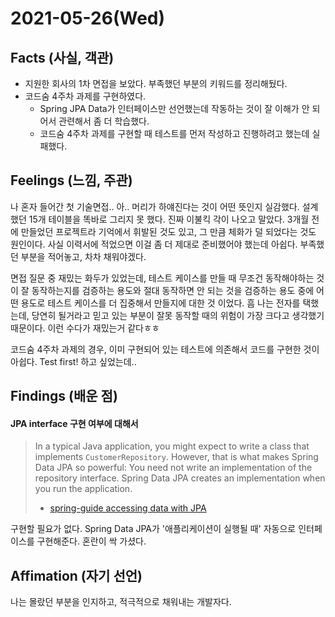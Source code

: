 # 2021-05-26\(Wed\)

## Facts \(사실, 객관\)

* 지원한 회사의 1차 면접을 보았다. 부족했던 부분의 키워드를 정리해뒀다.
* 코드숨 4주차 과제를 구현하였다.
  * Spring JPA Data가 인터페이스만 선언했는데 작동하는 것이 잘 이해가 안 되어서 관련해서 좀 더 학습했다.
  * 코드숨 4주차 과제를 구현할 때 테스트를 먼저 작성하고 진행하려고 했는데 실패했다.

## Feelings \(느낌, 주관\)

나 혼자 들어간 첫 기술면접.. 아.. 머리가 하얘진다는 것이 어떤 뜻인지 실감했다. 설계했던 15개 테이블을 똑바로 그리지 못 했다. 진짜 이불킥 각이 나오고 말았다. 3개월 전에 만들었던 프로젝트라 기억에서 휘발된 것도 있고, 그 만큼 체화가 덜 되었다는 것도 원인이다. 사실 이력서에 적었으면 이걸 좀 더 제대로 준비했어야 했는데 아쉽다. 부족했던 부분을 적어놓고, 차차 채워야겠다.

면접 질문 중 재밌는 화두가 있었는데, 테스트 케이스를 만들 때 무조건 동작해야하는 것이 잘 동작하는지를 검증하는 용도와 절대 동작하면 안 되는 것을 검증하는 용도 중에 어떤 용도로 테스트 케이스를 더 집중해서 만들지에 대한 것 이었다. 흠 나는 전자를 택했는데, 당연히 될거라고 믿고 있는 부분이 잘못 동작할 때의 위험이 가장 크다고 생각했기 때문이다. 이런 수다가 재밌는거 같다ㅎㅎ

코드숨 4주차 과제의 경우, 이미 구현되어 있는 테스트에 의존해서 코드를 구현한 것이 아쉽다. Test first! 하고 싶었는데..

## Findings \(배운 점\)

#### JPA interface 구현 여부에 대해서

> In a typical Java application, you might expect to write a class that implements `CustomerRepository`. However, that is what makes Spring Data JPA so powerful: You need not write an implementation of the repository interface. Spring Data JPA creates an implementation when you run the application.   
>   - [spring-guide accessing data with JPA](https://spring.io/guides/gs/accessing-data-jpa/)

구현할 필요가 없다. Spring Data JPA가 '애플리케이션이 실행될 때' 자동으로 인터페이스를 구현해준다. 혼란이 싹 가셨다.



## Affimation \(자기 선언\)

나는 몰랐던 부분을 인지하고, 적극적으로 채워내는 개발자다.

